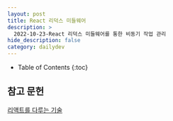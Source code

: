 ```yaml
---
layout: post
title: React 리덕스 미들웨어
description: >
  2022-10-23-React 리덕스 미들웨어를 통한 비동기 작업 관리
hide_description: false
category: dailydev
---
```


- Table of Contents
{:toc} 

## 참고 문헌

[리액트를 다루는 기술](http://www.kyobobook.co.kr/product/detailViewKor.laf?mallGb=KOR&ejkGb=KOR&linkClass=&barcode=9791160508796)